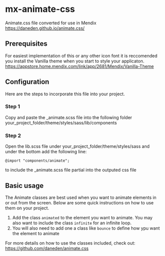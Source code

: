 # mx-animate-css
Animate.css file converted for use in Mendix
https://daneden.github.io/animate.css/

## Prerequisites
For easiest implementation of this or any other icon font it is reccomended you install the Vanilla theme when you start to style your applicaton.
https://appstore.home.mendix.com/link/app/2681/Mendix/Vanilla-Theme

## Configuration
Here are the steps to incorporate this file into your project. 


### Step 1
Copy and paste the _animate.scss file into the following folder your_project_folder/theme/styles/sass/lib/components
### Step 2
Open the lib.scss file under your_project_folder/theme/styles/sass and under the bottom add the following line:
```
@import "components/animate";
```
to include the _animate.scss file partial into the outputed css file

## Basic usage
The Animate classes are best used when you want to animate elements in or out from the screen. Below are some quick instructions on how to use them on your project.   

1. Add the class `animated` to the element you want to animate. You may also want to include the class
`infinite` for an infinite loop.  
2. You will also need to add one a class like `bounce` to define how ypu want the element to animate

For more details on how to use the classes included, check out:
https://github.com/daneden/animate.css